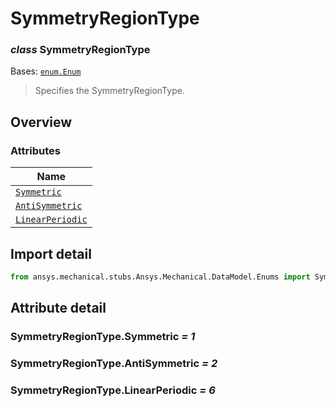 # SymmetryRegionType

<a id="SymmetryRegionType"></a>

### *class* SymmetryRegionType

Bases: [`enum.Enum`](https://docs.python.org/3/library/enum.html#enum.Enum)

> Specifies the SymmetryRegionType.

> <!-- !! processed by numpydoc !! -->

<a id="overview"></a>

## Overview

### Attributes

| Name |
| -------------------------------------------------------- |
| [`Symmetric`](#SymmetryRegionType.Symmetric) |
| [`AntiSymmetric`](#SymmetryRegionType.AntiSymmetric) |
| [`LinearPeriodic`](#SymmetryRegionType.LinearPeriodic) |

<a id="import-detail"></a>

## Import detail

```python
from ansys.mechanical.stubs.Ansys.Mechanical.DataModel.Enums import SymmetryRegionType
```

<a id="attribute-detail"></a>

## Attribute detail

<a id="SymmetryRegionType.Symmetric"></a>

### SymmetryRegionType.Symmetric *= 1*

<a id="SymmetryRegionType.AntiSymmetric"></a>

### SymmetryRegionType.AntiSymmetric *= 2*

<a id="SymmetryRegionType.LinearPeriodic"></a>

### SymmetryRegionType.LinearPeriodic *= 6*
